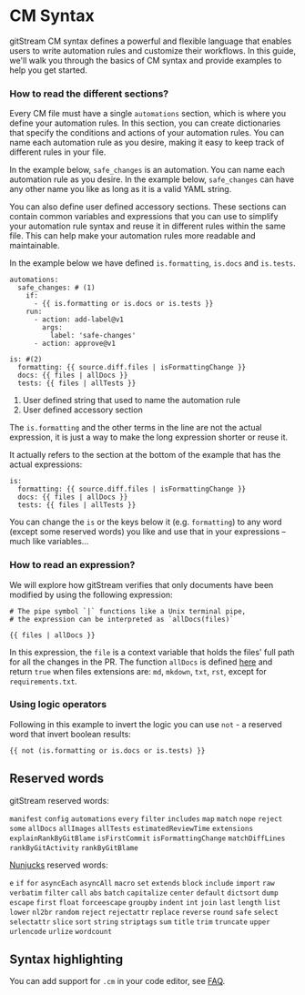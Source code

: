 # CM Syntax

gitStream CM syntax defines a powerful and flexible language that enables users to write automation rules and customize their workflows. In this guide, we'll walk you through the basics of CM syntax and provide examples to help you get started.

### How to read the different sections?

Every CM file must have a single `automations` section, which is where you define your automation rules. In this section, you can create dictionaries that specify the conditions and actions of your automation rules. You can name each automation rule as you desire, making it easy to keep track of different rules in your file. 

In the example below, `safe_changes` is an automation. You can name each automation rule as you desire. In the example below, `safe_changes` can have any other name you like as long as it is a valid YAML string.

You can also define user defined accessory sections. These sections can contain common variables and expressions that you can use to simplify your automation rule syntax and reuse it in different rules within the same file. This can help make your automation rules more readable and maintainable.

In the example below we have defined `is.formatting`, `is.docs` and `is.tests`.

```yaml+jinja
automations:
  safe_changes: # (1)
    if:
      - {{ is.formatting or is.docs or is.tests }}
    run: 
      - action: add-label@v1
        args:
          label: 'safe-changes'
      - action: approve@v1

is: #(2)
  formatting: {{ source.diff.files | isFormattingChange }}
  docs: {{ files | allDocs }}
  tests: {{ files | allTests }}
```

1.  User defined string that used to name the automation rule
2.  User defined accessory section

The `is.formatting` and the other terms in the line are not the actual expression, it is just a way to make the long expression shorter or reuse it.

It actually refers to the section at the bottom of the example that has the actual expressions:

```yaml+jinja
is:
  formatting: {{ source.diff.files | isFormattingChange }}
  docs: {{ files | allDocs }}
  tests: {{ files | allTests }}
```

You can change the `is` or the keys below it (e.g. `formatting`) to any word (except some reserved words) you like and use that in your expressions – much like variables…

### How to read an expression?

We will explore how gitStream verifies that only documents have been modified by using the following expression:

```yaml+jinja
# The pipe symbol `|` functions like a Unix terminal pipe, 
# the expression can be interpreted as `allDocs(files)`

{{ files | allDocs }}
```

In this expression, the `file` is a context variable that holds the files' full path for all the changes in the PR. The function `allDocs` is defined [here](/filter-functions/#alldocs) and return `true` when files extensions are: `md`, `mkdown`, `txt`, `rst`, except for `requirements.txt`.

### Using logic operators

Following in this example to invert the logic you can use `not` - a reserved word that invert boolean results: 

```yaml+jinja
{{ not (is.formatting or is.docs or is.tests) }}
```

## Reserved words

gitStream reserved words:

`manifest` `config` `automations` `every` `filter` `includes` `map` `match` `nope` `reject` `some` `allDocs` `allImages` `allTests` `estimatedReviewTime` `extensions` `explainRankByGitBlame` `isFirstCommit` `isFormattingChange` `matchDiffLines` `rankByGitActivity` `rankByGitBlame`

[Nunjucks](https://mozilla.github.io/nunjucks/templating.html#builtin-filters) reserved words:

`e` `if` `for` `asyncEach` `asyncAll` `macro` `set` `extends` `block` `include` `import` `raw` `verbatim` `filter` `call` `abs` `batch` `capitalize` `center` `default` `dictsort` `dump` `escape` `first` `float` `forceescape` `groupby` `indent` `int` `join` `last` `length` `list` `lower` `nl2br` `random` `reject` `rejectattr` `replace` `reverse` `round` `safe` `select` `selectattr` `slice` `sort` `string` `striptags` `sum` `title` `trim` `truncate` `upper` `urlencode` `urlize` `wordcount`

## Syntax highlighting

You can add support for `.cm` in your code editor, see [FAQ](https://docs.gitstream.cm/faq/#is-there-cm-syntax-highlighting).
